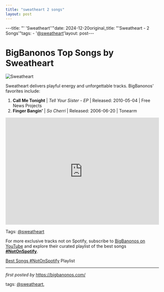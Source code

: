```yaml
---
title: "sweatheart 2 songs"
layout: post
---
```

---title: "' 'Sweatheart''"date: 2024-12-20original_title: "'Sweatheart - 2 Songs'"tags:  - '[@sweatheart](/tags/sweatheart/)'layout: post---<h1>BigBanonos Top Songs by Sweatheart</h1><img src="https://highway81revisited.com/wp-content/uploads/2013/08/sweatheart1resize.jpg" alt="Sweatheart"> <p>Sweatheart delivers playful energy and unforgettable tracks. BigBanonos' favorites include:</p> <ol> <li><strong>Call Me Tonight</strong> | <em>Tell Your Sister - EP</em> | Released: 2010-05-04 | Free News Projects</li> <li><strong>Finger Bangin'</strong> | <em>So Cherri</em> | Released: 2006-06-20 | Tonearm</li></ol> <div> <iframe src="https://open.spotify.com/embed/playlist/1ZcVtemARpXgzTRfjXTyPa?utm_source=generator" width="100%" height="352" frameborder="0" allow="autoplay; clipboard-write; encrypted-media; fullscreen; picture-in-picture" loading="lazy"></iframe></div><p>Tags: [@sweatheart](/tags/sweatheart/)</p><!--Subscribe and Playlist Links--><div>    <p>For more exclusive tracks not on Spotify, subscribe to <a href="https://www.youtube.com/[@BigBanonos](/tags/BigBanonos/)" target="_blank">BigBanonos on YouTube</a> and explore their curated playlist of the best songs <strong>[#NotOnSpotify](/tags/NotOnSpotify/)</strong>.</p>    <p><a href="https://www.youtube.com/playlist?list=PLtuNtuTatqI0kFahUCbtbfenC_ET5O_tr" target="_blank">Best Songs [#NotOnSpotify](/tags/NotOnSpotify/) Playlist<br /></a></p></div><hr /><p><em>first posted by</em> <a href="https://bigbanonos.com/" rel="noopener" target="_new">https://bigbanonos.com/</a></p><p>tags: [@sweatheart](/tags/sweatheart/),</p>